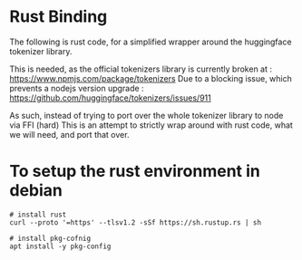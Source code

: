 # Rust Binding

The following is rust code, for a simplified wrapper around the huggingface tokenizer library.

This is needed, as the official tokenizers library is currently broken at : https://www.npmjs.com/package/tokenizers
Due to a blocking issue, which prevents a nodejs version upgrade : https://github.com/huggingface/tokenizers/issues/911

As such, instead of trying to port over the whole tokenizer library to node via FFI (hard)
This is an attempt to strictly wrap around with rust code, what we will need, and port that over.

# To setup the rust environment in debian

```
# install rust
curl --proto '=https' --tlsv1.2 -sSf https://sh.rustup.rs | sh

# install pkg-cofnig
apt install -y pkg-config
```